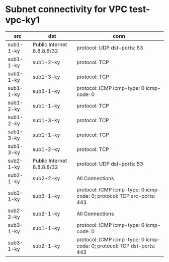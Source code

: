 # Subnet connectivity for VPC test-vpc-ky1
| src | dst | conn |
|-----|-----|------|
| sub1-1-ky | Public Internet 8.8.8.8/32 | protocol: UDP dst-ports: 53 |
| sub1-1-ky | sub1-2-ky | protocol: TCP |
| sub1-1-ky | sub1-3-ky | protocol: TCP |
| sub1-1-ky | sub3-1-ky | protocol: ICMP icmp-type: 0 icmp-code: 0 |
| sub1-2-ky | sub1-1-ky | protocol: TCP |
| sub1-2-ky | sub1-3-ky | protocol: TCP |
| sub1-3-ky | sub1-1-ky | protocol: TCP |
| sub1-3-ky | sub1-2-ky | protocol: TCP |
| sub2-1-ky | Public Internet 8.8.8.8/32 | protocol: UDP dst-ports: 53 |
| sub2-1-ky | sub2-2-ky | All Connections |
| sub2-1-ky | sub3-1-ky | protocol: ICMP icmp-type: 0 icmp-code: 0; protocol: TCP src-ports: 443 |
| sub2-2-ky | sub2-1-ky | All Connections |
| sub3-1-ky | sub1-1-ky | protocol: ICMP icmp-type: 0 icmp-code: 0 |
| sub3-1-ky | sub2-1-ky | protocol: ICMP icmp-type: 0 icmp-code: 0; protocol: TCP dst-ports: 443 |
